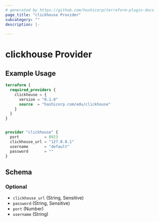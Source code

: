 ```yaml
---
# generated by https://github.com/hashicorp/terraform-plugin-docs
page_title: "clickhouse Provider"
subcategory: ""
description: |-
  
---
```


# clickhouse Provider



## Example Usage

```terraform
terraform {
  required_providers {
    clickhouse = {
      version = "0.1.0"
      source  = "hashicorp.com/edu/clickhouse"
    }
  }
}


provider "clickhouse" {
  port           = 8923
  clickhouse_url = "127.0.0.1"
  username       = "default"
  password       = ""
}
```

<!-- schema generated by tfplugindocs -->
## Schema

### Optional

- `clickhouse_url` (String, Sensitive)
- `password` (String, Sensitive)
- `port` (Number)
- `username` (String)
